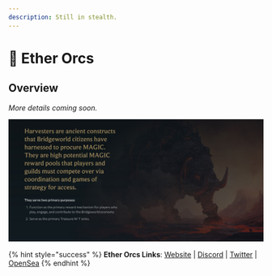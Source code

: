 ```yaml
---
description: Still in stealth.
---
```


# 👹 Ether Orcs

## Overview

_More details coming soon._

![](<../../.gitbook/assets/image (10).png>)

{% hint style="success" %}
**Ether Orcs Links**: [Website](https://t.co/2uxwUQr9an) | [Discord](https://t.co/WCbTKne9tr) | [Twitter](https://twitter.com/EtherOrcs) | [OpenSea](https://t.co/OJH8sFWeMM)
{% endhint %}
